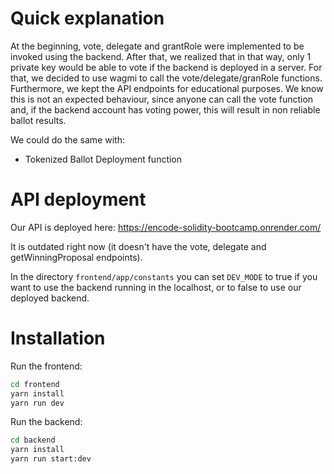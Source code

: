 # Quick explanation

At the beginning, vote, delegate and grantRole were implemented to be invoked using the backend. After that, we realized that in that way, only 1 private key would be able to vote if the backend is deployed in a server. For that, we decided to use wagmi to call the vote/delegate/granRole functions. Furthermore, we kept the API endpoints for educational purposes. We know this is not an expected behaviour, since anyone can call the vote function and, if the backend account has voting power, this will result in non reliable ballot results.

We could do the same with:
* Tokenized Ballot Deployment function

# API deployment

Our API is deployed here: https://encode-solidity-bootcamp.onrender.com/

It is outdated right now (it doesn't have the vote, delegate and getWinningProposal endpoints).

In the directory `frontend/app/constants` you can set `DEV_MODE` to true if you want to use the backend running in the localhost, or to false to use our deployed backend.

# Installation

Run the frontend:

```bash
cd frontend
yarn install
yarn run dev
```

Run the backend:

```bash
cd backend
yarn install
yarn run start:dev
```